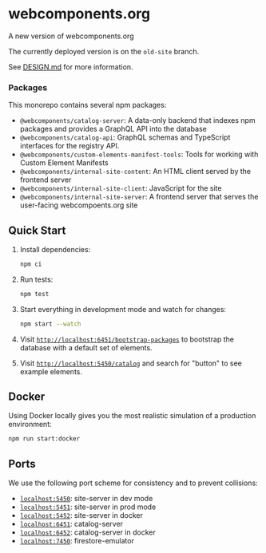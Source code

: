 # webcomponents.org

A new version of webcomponents.org

The currently deployed version is on the `old-site` branch.

See [DESIGN.md](./DESIGN.md) for more information.

### Packages

This monorepo contains several npm packages:

- `@webcomponents/catalog-server`: A data-only backend that indexes npm packages and provides a GraphQL API into the database
- `@webcomponents/catalog-api`: GraphQL schemas and TypeScript interfaces for the registry API.
- `@webcomponents/custom-elements-manifest-tools`: Tools for working with Custom Element Manifests
- `@webcomponents/internal-site-content`: An HTML client served by the frontend server
- `@webcomponents/internal-site-client`: JavaScript for the site
- `@webcomponents/internal-site-server`: A frontend server that serves the user-facing webcompoents.org site

## Quick Start

1. Install dependencies:

   ```bash
   npm ci
   ```

2. Run tests:

   ```bash
   npm test
   ```

3. Start everything in development mode and watch for changes:

   ```bash
   npm start --watch
   ```

4. Visit [`http://localhost:6451/bootstrap-packages`](http://localhost:6451/bootstrap-packages) to bootstrap the database with a default set of elements.

5. Visit [`http://localhost:5450/catalog`](http://localhost:5450/catalog) and search for "button" to see example elements.

## Docker

Using Docker locally gives you the most realistic simulation of a production
environment:

```sh
npm run start:docker
```

## Ports

We use the following port scheme for consistency and to prevent collisions:

- [`localhost:5450`](http://localhost:5450): site-server in dev mode
- [`localhost:5451`](http://localhost:5451): site-server in prod mode
- [`localhost:5452`](http://localhost:5452): site-server in docker
- [`localhost:6451`](http://localhost:6451): catalog-server
- [`localhost:6452`](http://localhost:6452): catalog-server in docker
- [`localhost:7450`](http://localhost:7450): firestore-emulator
